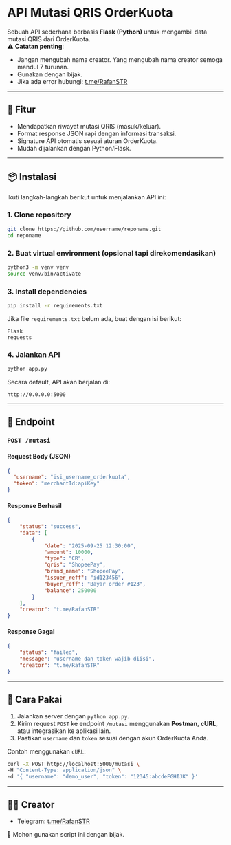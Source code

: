 # API Mutasi QRIS OrderKuota

Sebuah API sederhana berbasis **Flask (Python)** untuk mengambil data mutasi QRIS dari OrderKuota.  
⚠️ **Catatan penting**:  
- Jangan mengubah nama creator. Yang mengubah nama creator semoga mandul 7 turunan.  
- Gunakan dengan bijak.  
- Jika ada error hubungi: [t.me/RafanSTR](https://t.me/RafanSTR)  

---

## 🚀 Fitur
- Mendapatkan riwayat mutasi QRIS (masuk/keluar).
- Format response JSON rapi dengan informasi transaksi.
- Signature API otomatis sesuai aturan OrderKuota.
- Mudah dijalankan dengan Python/Flask.

---

## 📦 Instalasi

Ikuti langkah-langkah berikut untuk menjalankan API ini:

### 1. Clone repository
```bash
git clone https://github.com/username/reponame.git
cd reponame
```

### 2. Buat virtual environment (opsional tapi direkomendasikan)
```bash
python3 -m venv venv
source venv/bin/activate
```

### 3. Install dependencies
```bash
pip install -r requirements.txt
```

Jika file `requirements.txt` belum ada, buat dengan isi berikut:
```
Flask
requests
```

### 4. Jalankan API
```bash
python app.py
```

Secara default, API akan berjalan di:
```
http://0.0.0.0:5000
```

---

## 📡 Endpoint

### `POST /mutasi`

#### Request Body (JSON)
```json
{
  "username": "isi_username_orderkuota",
  "token": "merchantId:apiKey"
}
```

#### Response Berhasil
```json
{
    "status": "success",
    "data": [
        {
            "date": "2025-09-25 12:30:00",
            "amount": 10000,
            "type": "CR",
            "qris": "ShopeePay",
            "brand_name": "ShopeePay",
            "issuer_reff": "id123456",
            "buyer_reff": "Bayar order #123",
            "balance": 250000
        }
    ],
    "creator": "t.me/RafanSTR"
}
```

#### Response Gagal
```json
{
    "status": "failed",
    "message": "username dan token wajib diisi",
    "creator": "t.me/RafanSTR"
}
```

---

## 🔧 Cara Pakai
1. Jalankan server dengan `python app.py`.
2. Kirim request `POST` ke endpoint `/mutasi` menggunakan **Postman**, **cURL**, atau integrasikan ke aplikasi lain.
3. Pastikan `username` dan `token` sesuai dengan akun OrderKuota Anda.

Contoh menggunakan `cURL`:
```bash
curl -X POST http://localhost:5000/mutasi \
-H "Content-Type: application/json" \
-d '{ "username": "demo_user", "token": "12345:abcdeFGHIJK" }'

```

---

## 👨‍💻 Creator
- Telegram: [t.me/RafanSTR](https://t.me/RafanSTR)  

🙏 Mohon gunakan script ini dengan bijak.  
